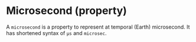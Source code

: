 # Microsecond (property)
A `microsecond` is a property to represent at temporal (Earth) microsecond.  It has shortened syntax of `μs` and `microsec`.
